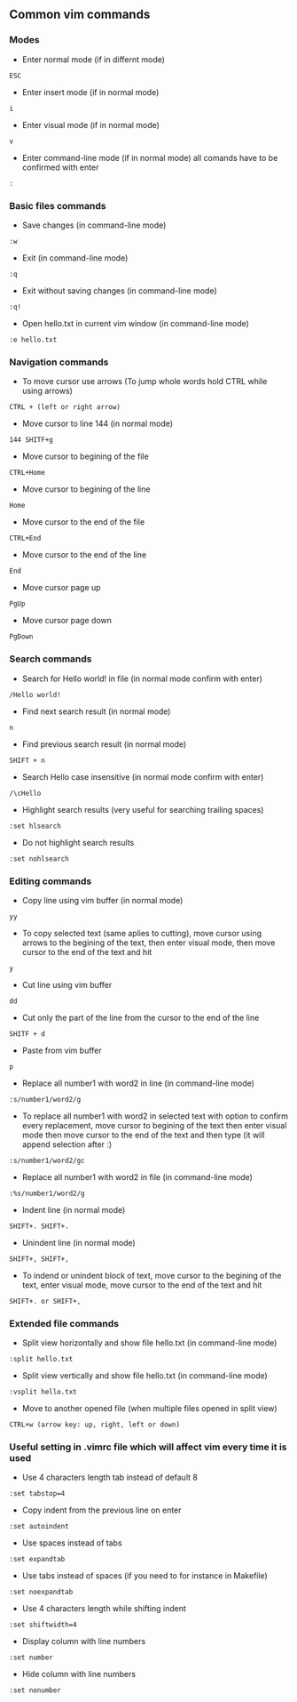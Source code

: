 ## Common vim commands

### Modes
- Enter normal mode (if in differnt mode)
```
ESC

```

- Enter insert mode (if in normal mode)
```
i

```

- Enter visual mode (if in normal mode)
```
v

```

- Enter command-line mode (if in normal mode) all comands have to be confirmed with enter
```
:

```

### Basic files commands
- Save changes (in command-line mode)
```
:w

```

- Exit (in command-line mode)
```
:q

```

- Exit without saving changes (in command-line mode)
```
:q!

```

- Open hello.txt in current vim window (in command-line mode)
```
:e hello.txt

```

### Navigation commands
- To move cursor use arrows (To jump whole words hold CTRL while using arrows)
```
CTRL + (left or right arrow)

```

- Move cursor to line 144 (in normal mode)
```
144 SHITF+g

```

- Move cursor to begining of the file
```
CTRL+Home

```

- Move cursor to begining of the line
```
Home

```

- Move cursor to the end of the file
```
CTRL+End

```

- Move cursor to the end of the line
```
End

```

- Move cursor page up
```
PgUp

```

- Move cursor page down
```
PgDown

```

### Search commands
- Search for Hello world! in file (in normal mode confirm with enter)
```
/Hello world!

```
- Find next search result (in normal mode)
```
n

```
- Find previous search result (in normal mode)
```
SHIFT + n

```

- Search Hello case insensitive (in normal mode confirm with enter)
```
/\cHello

```

- Highlight search results (very useful for searching trailing spaces)
```
:set hlsearch

```

- Do not highlight search results
```
:set nohlsearch

```

### Editing commands
- Copy line using vim buffer (in normal mode)
```
yy

```

- To copy selected text (same aplies to cutting), move cursor using arrows to the begining of the text, then enter visual mode, then move cursor to the end of the text and hit
```
y

```

- Cut line using vim buffer
```
dd

```

- Cut only the part of the line from the cursor to the end of the line
```
SHITF + d

```

- Paste from vim buffer
```
p

```

- Replace all number1 with word2 in line (in command-line mode) 
```
:s/number1/word2/g

```

- To replace all number1 with word2 in selected text with option to confirm every replacement, move cursor to begining of the text then enter visual mode then move cursor to the end of the text and then type (it will append selection after :)
```
:s/number1/word2/gc

```

- Replace all number1 with word2 in file (in command-line mode)
```
:%s/number1/word2/g

```

- Indent line (in normal mode)
```
SHIFT+. SHIFT+. 

```

- Unindent line (in normal mode)
```
SHIFT+, SHIFT+,

```

- To indend or unindent block of text, move cursor to the begining of the text, enter visual mode, move cursor to the end of the text and hit
```
SHIFT+. or SHIFT+,

```

### Extended file commands
- Split view horizontally and show file hello.txt (in command-line mode)
```
:split hello.txt

```

- Split view vertically and show file hello.txt (in command-line mode)
```
:vsplit hello.txt

```

- Move to another opened file (when multiple files opened in split view)
```
CTRL+w (arrow key: up, right, left or down)

```

### Useful setting in .vimrc file which will affect vim every time it is used
- Use 4 characters length tab instead of default 8
```
:set tabstop=4

```

- Copy indent from the previous line on enter
```
:set autoindent

```

- Use spaces instead of tabs
```
:set expandtab

```

- Use tabs instead of spaces (if you need to for instance in Makefile)
```
:set noexpandtab

```

- Use 4 characters length while shifting indent
```
:set shiftwidth=4

```

- Display column with line numbers
```
:set number

```

- Hide column with line numbers
```
:set nonumber

```
